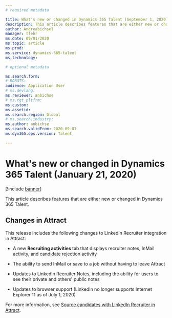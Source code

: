 ```yaml
---
# required metadata

title: What's new or changed in Dynamics 365 Talent (September 1, 2020)
description: This article describes features that are either new or changed in Microsoft Dynamics 365 Talent.
author: Andreabichsel
manager: tfehr
ms.date: 09/01/2020
ms.topic: article
ms.prod: 
ms.service: dynamics-365-talent
ms.technology: 

# optional metadata

ms.search.form: 
# ROBOTS: 
audience: Application User
# ms.devlang: 
ms.reviewer: anbichse
# ms.tgt_pltfrm: 
ms.custom: 
ms.assetid: 
ms.search.region: Global
# ms.search.industry: 
ms.author: anbichse
ms.search.validFrom: 2020-09-01
ms.dyn365.ops.version: Talent

---
```


# What's new or changed in Dynamics 365 Talent (January 21, 2020)

[!include [banner](includes/banner.md)]

This article describes features that are either new or changed in Dynamics 365 Talent.

## Changes in Attract

This release includes the following changes to LinkedIn Recruiter integration in Attract:

- A new **Recruiting activities** tab that displays recruiter notes, InMail activity, and candidate rejection activity

- The ability to send InMail or save to a job without having to leave Attract

- Updates to LinkedIn Recruiter Notes, including the ability for users to see their private and others' public notes

- Updates to browser support (LinkedIn no longer supports Internet Explorer 11 as of July 1, 2020)

For more information, see [Source candidates with LinkedIn Recruiter in Attract](attract-linkedin-recruiter.md).